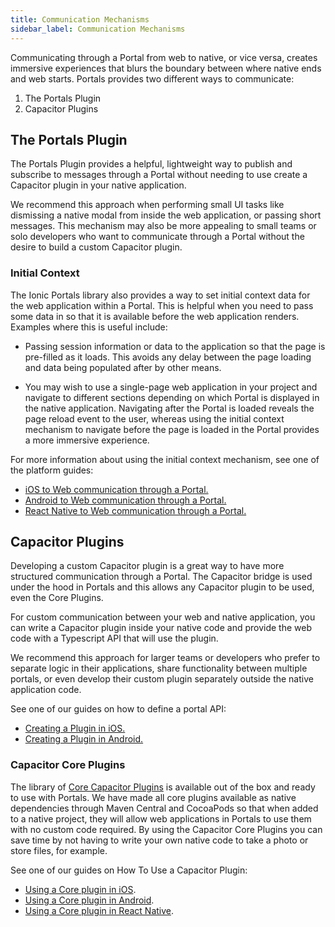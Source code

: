 ```yaml
---
title: Communication Mechanisms
sidebar_label: Communication Mechanisms
---
```


Communicating through a Portal from web to native, or vice versa, creates immersive experiences that blurs the boundary between where native ends and web starts. Portals provides two different ways to communicate:

1. The Portals Plugin
2. Capacitor Plugins

## The Portals Plugin

The Portals Plugin provides a helpful, lightweight way to publish and subscribe to messages through a Portal without needing to use create a Capacitor plugin in your native application.

We recommend this approach when performing small UI tasks like dismissing a native modal from inside the web application, or passing short messages. This mechanism may also be more appealing to small teams or solo developers who want to communicate through a Portal without the desire to build a custom Capacitor plugin.

### Initial Context

The Ionic Portals library also provides a way to set initial context data for the web application within a Portal. This is helpful when you need to pass some data in so that it is available before the web application renders. Examples where this is useful include:

- Passing session information or data to the application so that the page is pre-filled as it loads. This avoids any delay between the page loading and data being populated after by other means.

- You may wish to use a single-page web application in your project and navigate to different sections depending on which Portal is displayed in the native application. Navigating after the Portal is loaded reveals the page reload event to the user, whereas using the initial context mechanism to navigate before the page is loaded in the Portal provides a more immersive experience.

For more information about using the initial context mechanism, see one of the platform guides:

- [iOS to Web communication through a Portal.](./for-ios/how-to/using-the-portals-plugin.md)
- [Android to Web communication through a Portal.](./for-android/how-to/using-the-portals-plugin.md)
- [React Native to Web communication through a Portal.](./for-react-native/how-to/using-the-portals-plugin.md)

## Capacitor Plugins

Developing a custom Capacitor plugin is a great way to have more structured communication through a Portal. The Capacitor bridge is used under the hood in Portals and this allows any Capacitor plugin to be used, even the Core Plugins.

For custom communication between your web and native application, you can write a Capacitor plugin inside your native code and provide the web code with a Typescript API that will use the plugin.

We recommend this approach for larger teams or developers who prefer to separate logic in their applications, share functionality between multiple portals, or even develop their custom plugin separately outside the native application code.

See one of our guides on how to define a portal API:

- [Creating a Plugin in iOS.](./for-ios/how-to/define-api-in-typescript.md)
- [Creating a Plugin in Android.](./for-android/how-to/define-api-in-typescript.md)

### Capacitor Core Plugins

The library of [Core Capacitor Plugins](https://capacitorjs.com/docs/apis) is available out of the box and ready to use with Portals. We have made all core plugins available as native dependencies through Maven Central and CocoaPods so that when added to a native project, they will allow web applications in Portals to use them with no custom code required. By using the Capacitor Core Plugins you can save time by not having to write your own native code to take a photo or store files, for example.

See one of our guides on How To Use a Capacitor Plugin:

- [Using a Core plugin in iOS](/for-ios/how-to/using-a-capacitor-plugin.md).
- [Using a Core plugin in Android](/for-android/how-to/using-a-capacitor-plugin.md).
- [Using a Core plugin in React Native](/for-react-native/how-to/using-a-capacitor-plugin.md).
